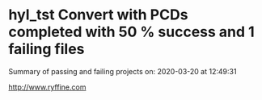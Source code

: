 # hyl_tst Convert with PCDs completed with 50 % success and 1 failing files

Summary of passing and failing projects on: 2020-03-20 at 12:49:31

http://www.ryffine.com
